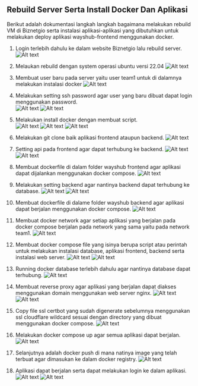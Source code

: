 ## Rebuild Server Serta Install Docker Dan Aplikasi
Berikut adalah dokumentasi langkah langkah bagaimana melakukan rebuild VM di Biznetgio serta instalasi aplikasi-aplikasi yang dibutuhkan untuk melakukan deploy aplikasi wayshub-frontend menggunakan docker.

1. Login terlebih dahulu ke dalam website Biznetgio lalu rebuild server.
![Alt text](Docker-and-Docker-Compose/rebuild-server-1.png)

2. Melaukan rebuild dengan system operasi ubuntu versi 22.04
![Alt text](Docker-and-Docker-Compose/rebuild-server-2.png)

3. Membuat user baru pada server yaitu user team1 untuk di dalamnya melakukan instalasi docker
![Alt text](Docker-and-Docker-Compose/make-user.png)

4. Melakukan setting ssh password agar user yang baru dibuat dapat login menggunakan password.  
![Alt text](Docker-and-Docker-Compose/setting-ssh-password-2.png)
![Alt text](Docker-and-Docker-Compose/setting-ssh-password-4.png)

5. Melakukan install docker dengan membuat script.  
![Alt text](Docker-and-Docker-Compose/docker-install-1.png)
![Alt text](Docker-and-Docker-Compose/docker-install-2.png)
![Alt text](Docker-and-Docker-Compose/docker-install-3.png)

6. Melakukan git clone baik aplikasi frontend ataupun backend.
![Alt text](Docker-and-Docker-Compose/git-clone.png)

7. Setting api pada frontend agar dapat terhubung ke backend.
![Alt text](Docker-and-Docker-Compose/setting-api-fe-1.png)
![Alt text](Docker-and-Docker-Compose/setting-api-fe-2.png) 

8. Membuat dockerfile di dalam folder wayshub frontend agar aplikasi dapat dijalankan menggunakan docker compose.
![Alt text](Docker-and-Docker-Compose/dockerfile-fe.png) 

9. Melakukan setting backend agar nantinya backend dapat terhubung ke database.
![Alt text](Docker-and-Docker-Compose/setting-backend-be-1.png) 
![Alt text](Docker-and-Docker-Compose/setting-backend-be-2.png) 

10. Membuat dockerfile di dalame folder wayshub backend agar aplikasi dapat berjalan menggunakan docker compose. 
![Alt text](Docker-and-Docker-Compose/dockerfile-be.png) 

11. Membuat docker network agar setiap aplikasi yang berjalan pada docker compose berjalan pada network yang sama yaitu pada network team1. 
![Alt text](Docker-and-Docker-Compose/creat-docker-network.png) 

12. Membuat docker compose file yang isinya berupa script atau perintah untuk melakukan instalasi database, aplikasi frontend, backend serta instalasi web server. 
![Alt text](Docker-and-Docker-Compose/docker-compose-1.png) 
![Alt text](Docker-and-Docker-Compose/docker-compose-2.png) 

13. Running docker database terlebih dahulu agar nantinya database dapat terhubung.
![Alt text](Docker-and-Docker-Compose/running-docker-db.png) 

14. Membuat reverse proxy agar aplikasi yang berjalan dapat diakses menggunakan domain menggunakan web server nginx.
![Alt text](Docker-and-Docker-Compose/make-reverse-proxy.png) 
![Alt text](Docker-and-Docker-Compose/make-reverse-proxy-2.png) 

15. Copy file ssl certbot yang sudah digenerate sebelumnya menggunakan ssl cloudflare wildcard sesuai dengan directory yang dibuat menggunakan docker compose.
![Alt text](Docker-and-Docker-Compose/copy-ssl-cloudflare.png) 

16. Melakukan docker compose up agar semua aplikasi dapat berjalan.  
![Alt text](Docker-and-Docker-Compose/docker-compose-up.png)

17. Selanjutnya adalah docker push di mana natinya image yang telah terbuat agar dimasukan ke dalam docker registry.
![Alt text](Docker-and-Docker-Compose/docker-push.png) 

18. Aplikasi dapat berjalan serta dapat melakukan login ke dalam aplikasi.
![Alt text](Docker-and-Docker-Compose/registration.png) 
![Alt text](Docker-and-Docker-Compose/Login.png) 

